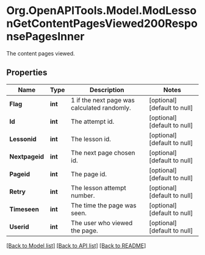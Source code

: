 # Org.OpenAPITools.Model.ModLessonGetContentPagesViewed200ResponsePagesInner
The content pages viewed.

## Properties

Name | Type | Description | Notes
------------ | ------------- | ------------- | -------------
**Flag** | **int** | 1 if the next page was calculated randomly. | [optional] [default to null]
**Id** | **int** | The attempt id. | [optional] [default to null]
**Lessonid** | **int** | The lesson id. | [optional] [default to null]
**Nextpageid** | **int** | The next page chosen id. | [optional] [default to null]
**Pageid** | **int** | The page id. | [optional] [default to null]
**Retry** | **int** | The lesson attempt number. | [optional] [default to null]
**Timeseen** | **int** | The time the page was seen. | [optional] [default to null]
**Userid** | **int** | The user who viewed the page. | [optional] [default to null]

[[Back to Model list]](../README.md#documentation-for-models) [[Back to API list]](../README.md#documentation-for-api-endpoints) [[Back to README]](../README.md)

